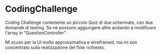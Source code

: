# CodingChallenge

Coding Challenge contenente un piccolo Quiz di due schermate, con due domande di testing.
Se ne possono aggiungere altre andando a modificare l'array in "QuestionController".

Mi scuso per la UI molto approssimativa e wireframed, ma mi son concentrato sulla realizzazione del flow richiesto.


